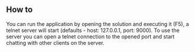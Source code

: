 ## How to

You can run the application by opening the solution and executing it (F5), a telnet server will start (defaults - host: 127.0.0.1, port: 9000).
To use the server you can open a telnet connection to the opened port and start chatting with other clients on the server.
